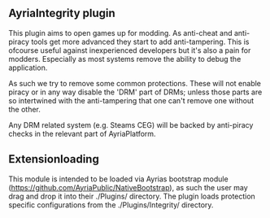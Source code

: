 AyriaIntegrity plugin
---

This plugin aims to open games up for modding. 
As anti-cheat and anti-piracy tools get more advanced they start to add anti-tampering.
This is ofcourse useful against inexperienced developers but it's also a pain for modders.
Especially as most systems remove the ability to debug the application.

As such we try to remove some common protections.
These will not enable piracy or in any way disable the 'DRM' part of DRMs;
unless those parts are so intertwined with the anti-tampering that one can't remove one without the other.

Any DRM related system (e.g. Steams CEG) will be backed by anti-piracy checks in the relevant part of AyriaPlatform.


Extensionloading
--

This module is intended to be loaded via Ayrias bootstrap module (https://github.com/AyriaPublic/NativeBootstrap), as such the user may drag and drop it into their ./Plugins/ directory. 
The plugin loads protection specific configurations from the ./Plugins/Integrity/ directory.
